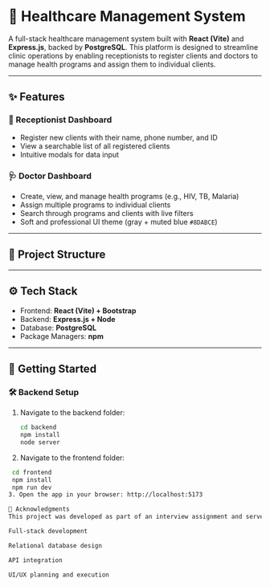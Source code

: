 # 🏥 Healthcare Management System

A full-stack healthcare management system built with **React (Vite)** and **Express.js**, backed by **PostgreSQL**. This platform is designed to streamline clinic operations by enabling receptionists to register clients and doctors to manage health programs and assign them to individual clients.

---

## ✨ Features

### 🧾 Receptionist Dashboard
- Register new clients with their name, phone number, and ID
- View a searchable list of all registered clients
- Intuitive modals for data input

### 🩺 Doctor Dashboard
- Create, view, and manage health programs (e.g., HIV, TB, Malaria)
- Assign multiple programs to individual clients
- Search through programs and clients with live filters
- Soft and professional UI theme (gray + muted blue `#8DABCE`)

---

## 📁 Project Structure


---

## ⚙️ Tech Stack

- Frontend: **React (Vite) + Bootstrap**
- Backend: **Express.js + Node**
- Database: **PostgreSQL**
- Package Managers: **npm**

---

## 🚀 Getting Started

### 🛠 Backend Setup

1. Navigate to the backend folder:
   ```bash
   cd backend
   npm install
   node server
2.  Navigate to the frontend folder:
   ```bash
    cd frontend
    npm install
    npm run dev
3. Open the app in your browser: http://localhost:5173

🤝 Acknowledgments
This project was developed as part of an interview assignment and serves as a portfolio piece demonstrating:

Full-stack development

Relational database design

API integration

UI/UX planning and execution



